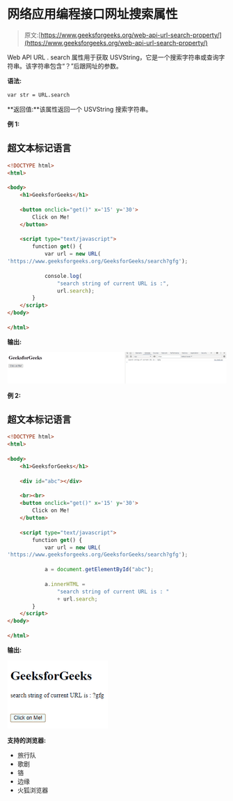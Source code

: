 # 网络应用编程接口网址搜索属性

> 原文:[https://www.geeksforgeeks.org/web-api-url-search-property/](https://www.geeksforgeeks.org/web-api-url-search-property/)

Web API URL . search 属性用于获取 USVString，它是一个搜索字符串或查询字符串。该字符串包含“？”后跟网址的参数。

**语法:**

```html
var str = URL.search

```

**返回值:**该属性返回一个 USVString 搜索字符串。

**例 1:**

## 超文本标记语言

```html
<!DOCTYPE html>
<html>

<body>
    <h1>GeeksforGeeks</h1>

    <button onclick="get()" x='15' y='30'>
        Click on Me!
    </button>

    <script type="text/javascript">
        function get() {
            var url = new URL(
'https://www.geeksforgeeks.org/GeeksforGeeks/search?gfg');

            console.log(
                "search string of current URL is :", 
                url.search);
        }
    </script>
</body>

</html>
```

**输出:**

![](img/349c85c07e8bd277dd772ecdb4b69102.png)

**例 2:**

## 超文本标记语言

```html
<!DOCTYPE html>
<html>

<body>
    <h1>GeeksforGeeks</h1>

    <div id="abc"></div>

    <br><br>
    <button onclick="get()" x='15' y='30'>
        Click on Me!
    </button>

    <script type="text/javascript">
        function get() {
            var url = new URL(
'https://www.geeksforgeeks.org/GeeksforGeeks/search?gfg');

            a = document.getElementById("abc");

            a.innerHTML = 
                "search string of current URL is : "
                + url.search;
        }
    </script>
</body>

</html>
```

**输出:**

![](img/3309a2529eae5f19b7d8975d4f1a34c4.png)

**支持的浏览器:**

*   旅行队
*   歌剧
*   铬
*   边缘
*   火狐浏览器